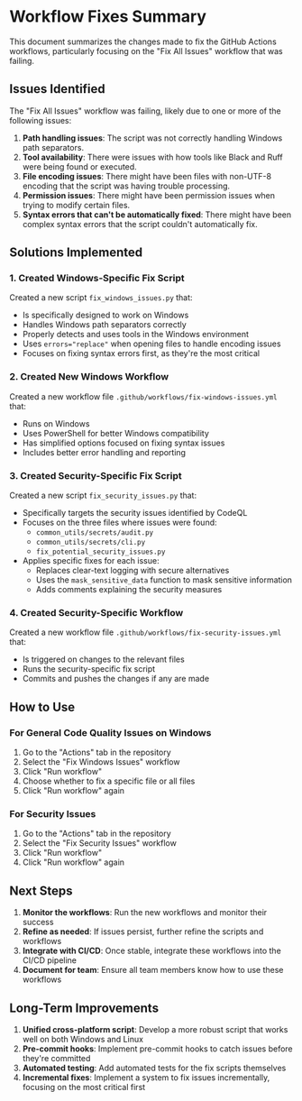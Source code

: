 # Workflow Fixes Summary

This document summarizes the changes made to fix the GitHub Actions workflows, particularly focusing on the "Fix All Issues" workflow that was failing.

## Issues Identified

The "Fix All Issues" workflow was failing, likely due to one or more of the following issues:

1. **Path handling issues**: The script was not correctly handling Windows path separators.
2. **Tool availability**: There were issues with how tools like Black and Ruff were being found or executed.
3. **File encoding issues**: There might have been files with non-UTF-8 encoding that the script was having trouble processing.
4. **Permission issues**: There might have been permission issues when trying to modify certain files.
5. **Syntax errors that can't be automatically fixed**: There might have been complex syntax errors that the script couldn't automatically fix.

## Solutions Implemented

### 1. Created Windows-Specific Fix Script

Created a new script `fix_windows_issues.py` that:
- Is specifically designed to work on Windows
- Handles Windows path separators correctly
- Properly detects and uses tools in the Windows environment
- Uses `errors="replace"` when opening files to handle encoding issues
- Focuses on fixing syntax errors first, as they're the most critical

### 2. Created New Windows Workflow

Created a new workflow file `.github/workflows/fix-windows-issues.yml` that:
- Runs on Windows
- Uses PowerShell for better Windows compatibility
- Has simplified options focused on fixing syntax issues
- Includes better error handling and reporting

### 3. Created Security-Specific Fix Script

Created a new script `fix_security_issues.py` that:
- Specifically targets the security issues identified by CodeQL
- Focuses on the three files where issues were found:
  - `common_utils/secrets/audit.py`
  - `common_utils/secrets/cli.py`
  - `fix_potential_security_issues.py`
- Applies specific fixes for each issue:
  - Replaces clear-text logging with secure alternatives
  - Uses the `mask_sensitive_data` function to mask sensitive information
  - Adds comments explaining the security measures

### 4. Created Security-Specific Workflow

Created a new workflow file `.github/workflows/fix-security-issues.yml` that:
- Is triggered on changes to the relevant files
- Runs the security-specific fix script
- Commits and pushes the changes if any are made

## How to Use

### For General Code Quality Issues on Windows

1. Go to the "Actions" tab in the repository
2. Select the "Fix Windows Issues" workflow
3. Click "Run workflow"
4. Choose whether to fix a specific file or all files
5. Click "Run workflow" again

### For Security Issues

1. Go to the "Actions" tab in the repository
2. Select the "Fix Security Issues" workflow
3. Click "Run workflow"
4. Click "Run workflow" again

## Next Steps

1. **Monitor the workflows**: Run the new workflows and monitor their success
2. **Refine as needed**: If issues persist, further refine the scripts and workflows
3. **Integrate with CI/CD**: Once stable, integrate these workflows into the CI/CD pipeline
4. **Document for team**: Ensure all team members know how to use these workflows

## Long-Term Improvements

1. **Unified cross-platform script**: Develop a more robust script that works well on both Windows and Linux
2. **Pre-commit hooks**: Implement pre-commit hooks to catch issues before they're committed
3. **Automated testing**: Add automated tests for the fix scripts themselves
4. **Incremental fixes**: Implement a system to fix issues incrementally, focusing on the most critical first
